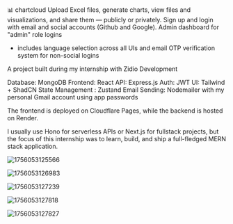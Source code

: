 📊 chartcloud
Upload Excel files, generate charts, view files and visualizations, and share them — publicly or privately. Sign up and login with email and social accounts (Github and Google). Admin dashboard for "admin" role logins

+ includes language selection across all UIs and email OTP verification system for non-social logins

A project built during my internship with Zidio Development

Database: MongoDB
Frontend: React
API: Express.js
Auth: JWT
UI: Tailwind + ShadCN
State Management : Zustand
Email Sending: Nodemailer with my personal Gmail account using app passwords

The frontend is deployed on Cloudflare Pages, while the backend is hosted on Render.

I usually use Hono for serverless APIs or Next.js for fullstack projects, but the focus of this internship was to learn, build, and ship a full-fledged MERN stack application.

![1756053125566](https://github.com/user-attachments/assets/a914564d-40d5-4c2d-8671-023ceeefcfab)

![1756053126983](https://github.com/user-attachments/assets/4aebb951-2566-46e1-8cbb-1c72c054f721)

![1756053127239](https://github.com/user-attachments/assets/96055f01-638f-461b-b6f2-09bc3b271e49)

![1756053127818](https://github.com/user-attachments/assets/24d379dd-75ff-4ba6-ab7a-b6dd4882ca4c)

![1756053127827](https://github.com/user-attachments/assets/2fe75d92-6462-4f5c-92c5-700202ad80c7)








